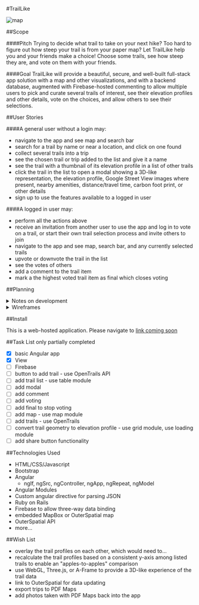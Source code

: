 #TrailLike

![map](http://images.nationalgeographic.com/wpf/media-content/richmedia/0/473/project/trail-maps/img/glacier-main-610.jpg)


##Scope


####Pitch
Trying to decide what trail to take on your next hike?  Too hard to figure out how steep your trail is from your paper map?  Let TrailLike help you and your friends make a choice!  Choose some trails, see how steep they are, and vote on them with your friends.

####Goal
TrailLike will provide a beautiful, secure, and well-built full-stack app solution with a map and other visualizations, and with a backend database, augmented with Firebase-hosted commenting to allow multiple users to pick and curate several trails of interest, see their elevation profiles and other details, vote on the choices, and allow others to see their selections.

##User Stories

####A general user without a login may:
- navigate to the app and see map and search bar
- search for a trail by name or near a location, and click on one found
- collect several trails into a trip
- see the chosen trail or trip added to the list and give it a name
- see the trail with a thumbnail of its elevation profile in a list of other trails 
- click the trail in the list to open a modal showing a 3D-like representation, the elevation profile, Google Street View images where present, nearby amenities, distance/travel time, carbon foot print, or other details
- sign up to use the features available to a logged in user
 
####A logged in user may:
- perform all the actions above
- receive an invitation from another user to use the app and log in to vote on a trail, or start their own trail selection process and invite others to join
- navigate to the app and see map, search bar, and any currently selected trails
- upvote or downvote the trail in the list
- see the votes of others
- add a comment to the trail item
- mark a the highest voted trail item as final which closes voting 

##Planning

<details><summary>Notes on development</summary>
######Breaking up the user stories above into tasks and technologies to test
Good advice: try the trail visulation piece first and back out to something simpler if it proves to challenging for the available time.

######Visualization Goal
Demonstrate a user interaction between a map, a profile, and Google Street View.

Needs: a map with a route, an elevation profile of that route, and Street Views at places along the route.
Should give a longitude/latitude that will change with user interaction at any of the three views whcih in turn change each of the other views

Then...
######Basic app
Rails, to build structure around users and their trips, votes, comments.
Angular mini-app in the front-end to handle search UI and voting
Firebase for commenting

######Map
Google or MapBox, query locations in radius around a search term or a clicked point

######Search
OuterSpatial API data queried by MapBox map interactions

######Concatenation
Link several trails together and treat as one.  Simple object concatenation?

######Add to List
Angular

######Trail display  
3D-like representation built in WebGL or MapBox tilt.  Show nearby amenities as icons from OuterSpatial.  Calculate 3D distance. Calculate travel time based on a metric that must already exist?  Calculate calories burned.  Build into a beautiful display.

######Generate elevation profile
Turn trail or concatenation of trails into an elevation profile.  Show using D3.

######Commenting
Build a Firebase backend to allow real-time comments and voting.  Show on the trail page and the main page.

######Users
bcrypt and auth and flash messages and restrictions on various pages

######Friendly URLs
Clean URLs for sharing trips

####MVP
Map with search putting results on a list.



</details>

<details><summary>Wireframes</summary>
![wireframe](https://ucarecdn.com/8ebec341-bc84-4563-9fcb-a99672b3334b/Wireframe.png =200x) 
![wireframe modal](https://ucarecdn.com/f0058f43-66fc-44fc-94e4-16b5de665a2a/WireframeModal.png =200x)</details>

##Install

This is a web-hosted application. Please navigate to [link coming soon](http://google.com)

##Task List 
only partially completed

- [x] basic Angular app
- [x] View
- [ ] Firebase
- [ ] button to add trail - use OpenTrails API
- [ ] add trail list - use table module
- [ ] add modal
- [ ] add comment
- [ ] add voting
- [ ] add final to stop voting
- [ ] add map - use map module
- [ ] add trails - use OpenTrails
- [ ] convert trail geometry to elevation profile - use grid module, use loading module
- [ ] add share button functionality

##Technologies Used

- HTML/CSS/Javascript
- Bootstrap
- Angular
  - ngIf, ngSrc, ngController, ngApp, ngRepeat, ngModel
- Angular Modules
- Custom angular directive for parsing JSON
- Ruby on Rails
- Firebase to allow three-way data binding
- embedded MapBox or OuterSpatial map
- OuterSpatial API
- more...


##Wish List
- overlay the trail profiles on each other, which would need to...
- recalculate the trail profiles based on a consistent y-axis among listed trails to enable an "apples-to-apples" comparison
- use WebGL, Three.js, or A-Frame to provide a 3D-like experience of the trail data
- link to OuterSpatial for data updating
- export trips to PDF Maps
- add photos taken with PDF Maps back into the app



